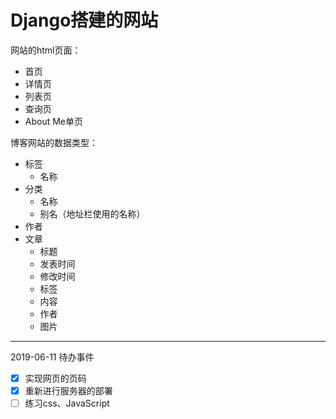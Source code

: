 # Django搭建的网站 #

网站的html页面：
* 首页
* 详情页
* 列表页
* 查询页
* About Me单页

博客网站的数据类型：
* 标签
  * 名称
* 分类
  * 名称
  * 别名（地址栏使用的名称）
* 作者
* 文章
  * 标题
  * 发表时间
  * 修改时间
  * 标签
  * 内容
  * 作者
  * 图片



------
2019-06-11 待办事件
* [x] 实现网页的页码
* [x] 重新进行服务器的部署
* [ ] 练习css、JavaScript

